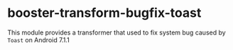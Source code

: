 # booster-transform-bugfix-toast

This module provides a transformer that used to fix system bug caused by `Toast` on Android 7.1.1
